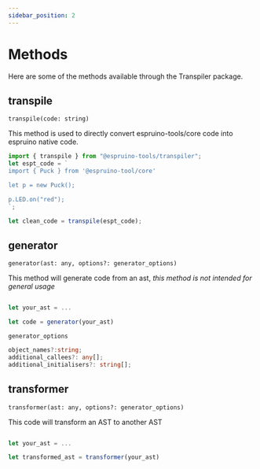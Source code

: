 ```yaml
---
sidebar_position: 2
---
```


# Methods

Here are some of the methods available through the Transpiler package.

## transpile

`transpile(code: string)`

This method is used to directly convert espruino-tools/core code into espruino native code.

```javascript
import { transpile } from "@espruino-tools/transpiler";
let espt_code = `
import { Puck } from '@espruino-tool/core'

let p = new Puck();

p.LED.on("red");
`;

let clean_code = transpile(espt_code);
```

## generator

`generator(ast: any, options?: generator_options)`

This method will generate code from an ast, _this method is not intended for general usage_

```javascript

let your_ast = ...

let code = generator(your_ast)

```

`generator_options`

```typescript
object_names?:string;
additional_callees?: any[];
additional_initialisers?: string[];
```

## transformer

`transformer(ast: any, options?: generator_options)`

This code will transform an AST to another AST

```javascript

let your_ast = ...

let transformed_ast = transformer(your_ast)

```
